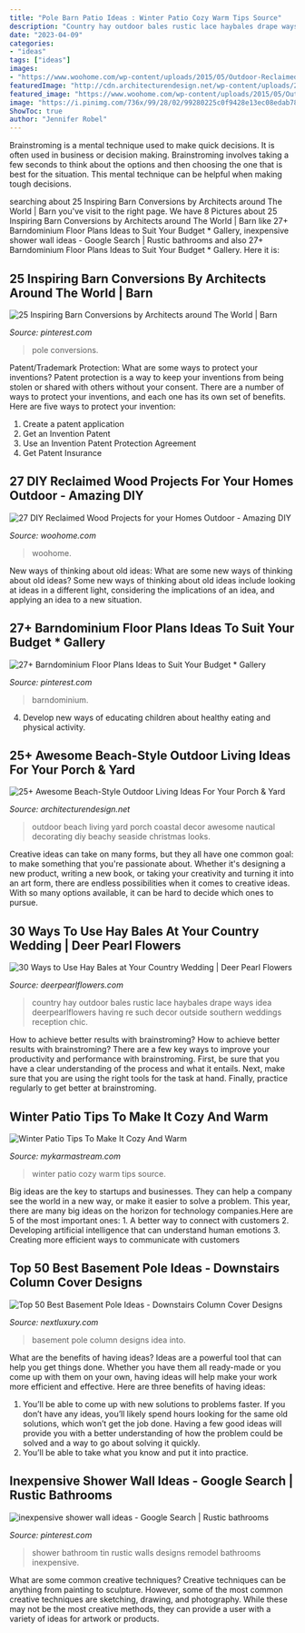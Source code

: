 ```yaml
---
title: "Pole Barn Patio Ideas : Winter Patio Cozy Warm Tips Source"
description: "Country hay outdoor bales rustic lace haybales drape ways idea deerpearlflowers having re such decor outside southern weddings reception chic"
date: "2023-04-09"
categories:
- "ideas"
tags: ["ideas"]
images:
- "https://www.woohome.com/wp-content/uploads/2015/05/Outdoor-Reclaimed-Wood-Projects-Woohome-3.jpg"
featuredImage: "http://cdn.architecturendesign.net/wp-content/uploads/2015/07/AD-Beach-Style-Outdoor-Living-Ideas-21.jpg"
featured_image: "https://www.woohome.com/wp-content/uploads/2015/05/Outdoor-Reclaimed-Wood-Projects-Woohome-3.jpg"
image: "https://i.pinimg.com/736x/99/28/02/99280225c0f9428e13ec08edab785e8f--tin-shower-shower-walls.jpg"
ShowToc: true
author: "Jennifer Robel"
---
```



Brainstroming is a mental technique used to make quick decisions. It is often used in business or decision making. Brainstroming involves taking a few seconds to think about the options and then choosing the one that is best for the situation. This mental technique can be helpful when making tough decisions.

	

		
searching about 25 Inspiring Barn Conversions by Architects around The World | Barn you've visit to the right page. We have 8 Pictures about 25 Inspiring Barn Conversions by Architects around The World | Barn like 27+ Barndominium Floor Plans Ideas to Suit Your Budget * Gallery, inexpensive shower wall ideas - Google Search | Rustic bathrooms and also 27+ Barndominium Floor Plans Ideas to Suit Your Budget * Gallery. Here it is:
		
    
## 25 Inspiring Barn Conversions By Architects Around The World | Barn

<img loading=lazy src="https://i.pinimg.com/736x/46/9a/bc/469abc128cee1ec2943fd0932866b22d.jpg" onerror="this.onerror=null;this.src='https://tse3.mm.bing.net/th?id=OIP.bhwipdVFI-jDXVCZZtG_ygHaE8&amp;pid=15.1';" alt="25 Inspiring Barn Conversions by Architects around The World | Barn">

_Source: pinterest.com_

>pole conversions. 

	

Patent/Trademark Protection: What are some ways to protect your inventions?
Patent protection is a way to keep your inventions from being stolen or shared with others without your consent. There are a number of ways to protect your inventions, and each one has its own set of benefits. Here are five ways to protect your invention: 
1. Create a patent application 
2. Get an Invention Patent 
3. Use an Invention Patent Protection Agreement 
4. Get Patent Insurance 

    
## 27 DIY Reclaimed Wood Projects For Your Homes Outdoor - Amazing DIY

<img loading=lazy src="https://www.woohome.com/wp-content/uploads/2015/05/Outdoor-Reclaimed-Wood-Projects-Woohome-3.jpg" onerror="this.onerror=null;this.src='https://tse3.mm.bing.net/th?id=OIP.sS1N4pABwpqypH7gg60LEwHaJ4&amp;pid=15.1';" alt="27 DIY Reclaimed Wood Projects for your Homes Outdoor - Amazing DIY">

_Source: woohome.com_

>woohome. 

	

New ways of thinking about old ideas: What are some new ways of thinking about old ideas?
Some new ways of thinking about old ideas include looking at ideas in a different light, considering the implications of an idea, and applying an idea to a new situation.

    
## 27+ Barndominium Floor Plans Ideas To Suit Your Budget * Gallery

<img loading=lazy src="https://i.pinimg.com/736x/dc/5e/86/dc5e86f8db37eda4e65aca49a6f0b5e4.jpg" onerror="this.onerror=null;this.src='https://tse4.mm.bing.net/th?id=OIP.taftmMvsO01VkkstVLTYJQHaLH&amp;pid=15.1';" alt="27+ Barndominium Floor Plans Ideas to Suit Your Budget * Gallery">

_Source: pinterest.com_

>barndominium. 

	

4. Develop new ways of educating children about healthy eating and physical activity.

    
## 25+ Awesome Beach-Style Outdoor Living Ideas For Your Porch &amp; Yard

<img loading=lazy src="http://cdn.architecturendesign.net/wp-content/uploads/2015/07/AD-Beach-Style-Outdoor-Living-Ideas-21.jpg" onerror="this.onerror=null;this.src='https://tse2.mm.bing.net/th?id=OIP.3vqCHxCvc6LtkA0HuxZGkgHaMY&amp;pid=15.1';" alt="25+ Awesome Beach-Style Outdoor Living Ideas For Your Porch &amp; Yard">

_Source: architecturendesign.net_

>outdoor beach living yard porch coastal decor awesome nautical decorating diy beachy seaside christmas looks. 

	

Creative ideas can take on many forms, but they all have one common goal: to make something that you're passionate about. Whether it's designing a new product, writing a new book, or taking your creativity and turning it into an art form, there are endless possibilities when it comes to creative ideas. With so many options available, it can be hard to decide which ones to pursue.

    
## 30 Ways To Use Hay Bales At Your Country Wedding | Deer Pearl Flowers

<img loading=lazy src="http://www.deerpearlflowers.com/wp-content/uploads/2015/06/Drape-lace-over-haybales-outdoor-country-wedding-ideas-683x1024.jpg" onerror="this.onerror=null;this.src='https://tse2.mm.bing.net/th?id=OIP.zDmwzbnaW_nrV5iar_FOxgHaLG&amp;pid=15.1';" alt="30 Ways to Use Hay Bales at Your Country Wedding | Deer Pearl Flowers">

_Source: deerpearlflowers.com_

>country hay outdoor bales rustic lace haybales drape ways idea deerpearlflowers having re such decor outside southern weddings reception chic. 

	

How to achieve better results with brainstroming?
How to achieve better results with brainstroming? There are a few key ways to improve your productivity and performance with brainstroming. First, be sure that you have a clear understanding of the process and what it entails. Next, make sure that you are using the right tools for the task at hand. Finally, practice regularly to get better at brainstroming.

    
## Winter Patio Tips To Make It Cozy And Warm

<img loading=lazy src="https://mykarmastream.com/wp-content/uploads/2017/12/winter-pation-ideas-.jpg" onerror="this.onerror=null;this.src='https://tse4.mm.bing.net/th?id=OIP.cuRk1h9LNzDGPU0nqrdzgwDaEs&amp;pid=15.1';" alt="Winter Patio Tips To Make It Cozy And Warm">

_Source: mykarmastream.com_

>winter patio cozy warm tips source. 

	

Big ideas are the key to startups and businesses. They can help a company see the world in a new way, or make it easier to solve a problem. This year, there are many big ideas on the horizon for technology companies.Here are 5 of the most important ones: 1. A better way to connect with customers 2. Developing artificial intelligence that can understand human emotions 3. Creating more efficient ways to communicate with customers 
    
## Top 50 Best Basement Pole Ideas - Downstairs Column Cover Designs

<img loading=lazy src="http://nextluxury.com/wp-content/uploads/custom-basement-pole-ideas-bookcase.jpg" onerror="this.onerror=null;this.src='https://tse3.mm.bing.net/th?id=OIP.zt_ljuuT4tnTrkWETV-lqAAAAA&amp;pid=15.1';" alt="Top 50 Best Basement Pole Ideas - Downstairs Column Cover Designs">

_Source: nextluxury.com_

>basement pole column designs idea into. 

	

What are the benefits of having ideas?
Ideas are a powerful tool that can help you get things done. Whether you have them all ready-made or you come up with them on your own, having ideas will help make your work more efficient and effective. Here are three benefits of having ideas: 
1. You’ll be able to come up with new solutions to problems faster. If you don’t have any ideas, you’ll likely spend hours looking for the same old solutions, which won’t get the job done. Having a few good ideas will provide you with a better understanding of how the problem could be solved and a way to go about solving it quickly. 
2. You’ll be able to take what you know and put it into practice.

    
## Inexpensive Shower Wall Ideas - Google Search | Rustic Bathrooms

<img loading=lazy src="https://i.pinimg.com/736x/99/28/02/99280225c0f9428e13ec08edab785e8f--tin-shower-shower-walls.jpg" onerror="this.onerror=null;this.src='https://tse4.mm.bing.net/th?id=OIP.43RepFQ9YbyG2anXNEmkgQHaJ3&amp;pid=15.1';" alt="inexpensive shower wall ideas - Google Search | Rustic bathrooms">

_Source: pinterest.com_

>shower bathroom tin rustic walls designs remodel bathrooms inexpensive. 

	

What are some common creative techniques?
Creative techniques can be anything from painting to sculpture. However, some of the most common creative techniques are sketching, drawing, and photography. While these may not be the most creative methods, they can provide a user with a variety of ideas for artwork or products.

